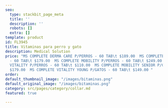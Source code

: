 ```yaml
---
seo:
  type: stackbit_page_meta
  title: ''
  description: ''
  robots: []
  extra: []
template: product
id: FL3945
title: Vitaminas para perro y gato
description: Medical Solution
price: "MS COMPLETE DERMA CARE P/PERROS - 60 TAB\t $189.00  MS COMPLETE GROWTH P/PERROS
  - 60 TAB\t $179.00  MS COMPLETE MOBILITY P/PERROS - 60 TAB\t $249.00  MS COMPLETE
  VITALITY P/PERROS - 60 TAB\t $110.00  MS COMPLETE MOBILITY SENIOR P/GATOS - 60 TAB\t
  $179.00  MS COMPLETE VITALITY YOUNG P/GATOS - 60 TAB\t $149.00 "
order: 
default_thumbnail_image: "/images/bitaminas.png"
default_original_image: "/images/bitaminas.png"
category: src/pages/category/collar.md
featured: true

---
```

